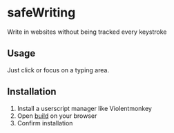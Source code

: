 <!--
  Created at: 07/08/2021 15:04:13 Thursday
  Modified at: 07/08/2021 03:24:42 PM Thursday
-->

# safeWriting

Write in websites without being tracked every keystroke

## Usage

Just click or focus on a typing area.

## Installation

1. Install a userscript manager like Violentmonkey
2. Open [build](https://gitea.com/thisago/safeWriting/raw/branch/master/build/safeWriting.user.js) on your browser
3. Confirm installation

